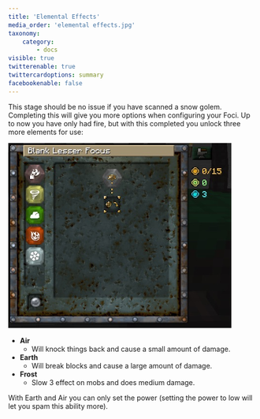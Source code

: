 ```yaml
---
title: 'Elemental Effects'
media_order: 'elemental effects.jpg'
taxonomy:
    category:
        - docs
visible: true
twitterenable: true
twittercardoptions: summary
facebookenable: false
---
```


This stage should be no issue if you have scanned a snow golem. Completing this will give you more options when configuring your Foci. Up to now you have only had fire, but with this completed you unlock three more elements for use:

![](elemental%20effects.jpg)

* **Air**
	* Will knock things back and cause a small amount of damage.
* **Earth**
	* Will break blocks and cause a large amount of damage.
* **Frost**
	* Slow 3 effect on mobs and does medium damage.


With Earth and Air you can only set the power (setting the power to low will let you spam this ability more).
